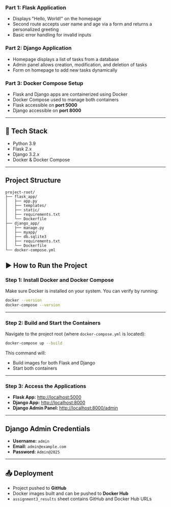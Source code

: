 ###  Part 1: Flask Application

- Displays "Hello, World!" on the homepage
- Second route accepts user name and age via a form and returns a personalized greeting
- Basic error handling for invalid inputs

###  Part 2: Django Application

- Homepage displays a list of tasks from a database
- Admin panel allows creation, modification, and deletion of tasks
- Form on homepage to add new tasks dynamically

###  Part 3: Docker Compose Setup

- Flask and Django apps are containerized using Docker
- Docker Compose used to manage both containers
- Flask accessible on **port 5000**
- Django accessible on **port 8000**

---

## 🔧 Tech Stack

- Python 3.9
- Flask 2.x
- Django 3.2.x
- Docker & Docker Compose

---

##  Project Structure

```
project-root/
├── flask_app/
│   ├── app.py
│   ├── templates/
│   ├── static/
│   ├── requirements.txt
│   └── Dockerfile
├── django_app/
│   ├── manage.py
│   ├── myapp/
│   ├── db.sqlite3
│   ├── requirements.txt
│   └── Dockerfile
└── docker-compose.yml
```

## ▶ How to Run the Project

### Step 1: Install Docker and Docker Compose
Make sure Docker is installed on your system. You can verify by running:

```bash
docker --version
docker-compose --version
```

---

### Step 2: Build and Start the Containers

Navigate to the project root (where `docker-compose.yml` is located):

```bash
docker-compose up --build
```

This command will:
- Build images for both Flask and Django
- Start both containers

---

### Step 3: Access the Applications

- **Flask App:** [http://localhost:5000](http://localhost:5000)
- **Django App:** [http://localhost:8000](http://localhost:8000)
- **Django Admin Panel:** [http://localhost:8000/admin](http://localhost:8000/admin)

---

##  Django Admin Credentials

- **Username:** `admin`
- **Email:** `admin@example.com`
- **Password:** `Admin@2025`

---

## 📤 Deployment

-  Project pushed to **GitHub**
-  Docker images built and can be pushed to **Docker Hub**
- `assignment3_results` sheet contains GitHub and Docker Hub URLs

